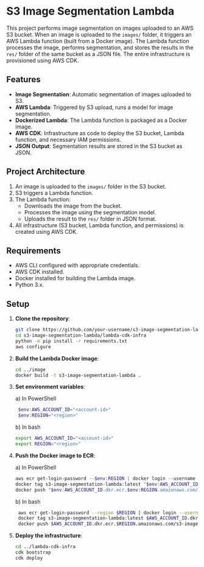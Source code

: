 # S3 Image Segmentation Lambda

This project performs image segmentation on images uploaded to an AWS S3 bucket. When an image is uploaded to the `images/` folder, it triggers an AWS Lambda function (built from a Docker image). The Lambda function processes the image, performs segmentation, and stores the results in the `res/` folder of the same bucket as a JSON file. The entire infrastructure is provisioned using AWS CDK.

## Features

- **Image Segmentation**: Automatic segmentation of images uploaded to S3.
- **AWS Lambda**: Triggered by S3 upload, runs a model for image segmentation.
- **Dockerized Lambda**: The Lambda function is packaged as a Docker image.
- **AWS CDK**: Infrastructure as code to deploy the S3 bucket, Lambda function, and necessary IAM permissions.
- **JSON Output**: Segmentation results are stored in the S3 bucket as JSON.

## Project Architecture

1. An image is uploaded to the `images/` folder in the S3 bucket.
2. S3 triggers a Lambda function.
3. The Lambda function:
   - Downloads the image from the bucket.
   - Processes the image using the segmentation model.
   - Uploads the result to the `res/` folder in JSON format.
4. All infrastructure (S3 bucket, Lambda function, and permissions) is created using AWS CDK.

## Requirements

- AWS CLI configured with appropriate credentials.
- AWS CDK installed.
- Docker installed for building the Lambda image.
- Python 3.x.

## Setup

1. **Clone the repository**:
   ```bash
   git clone https://github.com/your-username/s3-image-segmentation-lambda.git
   cd s3-image-segmentation-lambda/lambda-cdk-infra
   python -m pip install -r requirements.txt
   aws configure
    ```
2. **Build the Lambda Docker image**:
   ```bash
   cd ../image
   docker build -t s3-image-segmentation-lambda .
   ```

3. **Set environment variables**:

   a) In PowerShell
   ```Powershell
    $env:AWS_ACCOUNT_ID="<account-id>"
    $env:REGION="<region>"
    ```
    
   b) In bash
    ```bash
    export AWS_ACCOUNT_ID="<account-id>"
    export REGION="<region>"
    ```
4. **Push the Docker image to ECR**:

    a) In PowerShell
    ```Powershell
    aws ecr get-login-password --$env:REGION | docker login --username AWS --password-stdin "$env:AWS_ACCOUNT_ID.dkr.ecr.$env:REGION.amazonaws.com"
    docker tag s3-image-segmentation-lambda:latest "$env:AWS_ACCOUNT_ID.dkr.ecr.$env:REGION.amazonaws.com/s3-image-segmentation-lambda:latest"
    docker push "$env:AWS_ACCOUNT_ID.dkr.ecr.$env:REGION.amazonaws.com/s3-image-segmentation-lambda:latest"
    ```
   b) In bash
   ```bash
    aws ecr get-login-password --region $REGION | docker login --username AWS --password-stdin $AWS_ACCOUNT_ID.dkr.ecr.$REGION.amazonaws.com
    docker tag s3-image-segmentation-lambda:latest $AWS_ACCOUNT_ID.dkr.ecr.$REGION.amazonaws.com/s3-image-segmentation-lambda:latest
    docker push $AWS_ACCOUNT_ID.dkr.ecr.$REGION.amazonaws.com/s3-image-segmentation-lambda:latest
    ```
   
5. **Deploy the infrastructure**:
    ```bash
    cd ../lambda-cdk-infra
    cdk bootstrap
    cdk deploy
    ```
    
    
   
   
